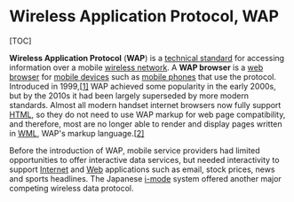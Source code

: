 # Wireless Application Protocol, WAP

[TOC]

**Wireless Application Protocol** (**WAP**) is a [technical standard](https://en.wikipedia.org/wiki/Technical_standard) for accessing information over a mobile [wireless network](https://en.wikipedia.org/wiki/Wireless_network). A **WAP browser** is a [web browser](https://en.wikipedia.org/wiki/Web_browser) for [mobile devices](https://en.wikipedia.org/wiki/Mobile_device) such as [mobile phones](https://en.wikipedia.org/wiki/Mobile_phones) that use the protocol. Introduced in 1999,[[1\]](https://en.wikipedia.org/wiki/Wireless_Application_Protocol#cite_note-1) WAP achieved some popularity in the early 2000s, but by the 2010s it had been largely superseded by more modern standards. Almost all modern handset internet browsers now fully support [HTML](https://en.wikipedia.org/wiki/HTML), so they do not need to use WAP markup for web page compatibility, and therefore, most are no longer able to render and display pages written in [WML](https://en.wikipedia.org/wiki/Wireless_Markup_Language), WAP's markup language.[[2\]](https://en.wikipedia.org/wiki/Wireless_Application_Protocol#cite_note-2)

Before the introduction of WAP, mobile service providers had limited opportunities to offer interactive data services, but needed interactivity to support [Internet](https://en.wikipedia.org/wiki/Internet) and [Web](https://en.wikipedia.org/wiki/WWW) applications such as email, stock prices, news and sports headlines. The Japanese [i-mode](https://en.wikipedia.org/wiki/I-mode) system offered another major competing wireless data protocol.